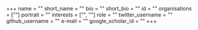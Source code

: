 +++
name = ""
short_name = ""
bio = ""
short_bio = ""
id = ""
organisations = [""]
portrait = ""
interests = ["", ""]
role = ""
twitter_username = ""
github_username = ""
e-mail = ""
google_scholar_id = ""
+++

